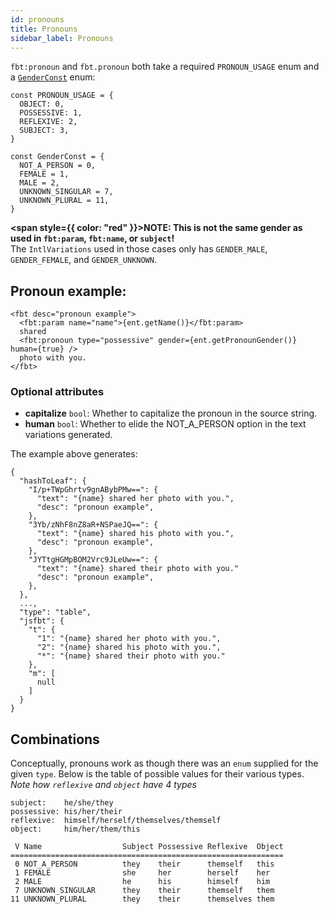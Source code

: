 ```yaml
---
id: pronouns
title: Pronouns
sidebar_label: Pronouns
---
```


`fbt:pronoun` and `fbt.pronoun` both take a required `PRONOUN_USAGE` enum and a [`GenderConst`](https://github.com/facebook/fbt/blob/main/runtime/GenderConst.js) enum:

```
const PRONOUN_USAGE = {
  OBJECT: 0,
  POSSESSIVE: 1,
  REFLEXIVE: 2,
  SUBJECT: 3,
}

const GenderConst = {
  NOT_A_PERSON = 0,
  FEMALE = 1,
  MALE = 2,
  UNKNOWN_SINGULAR = 7,
  UNKNOWN_PLURAL = 11,
}
```

**<span style={{ color: "red" }}>NOTE: This is not the same gender as used in `fbt:param`, `fbt:name`, or `subject`!</span>**<br/>
The `IntlVariations` used in those cases only has `GENDER_MALE`, `GENDER_FEMALE`, and `GENDER_UNKNOWN`.

## Pronoun example:

```
<fbt desc="pronoun example">
  <fbt:param name="name">{ent.getName()}</fbt:param>
  shared
  <fbt:pronoun type="possessive" gender={ent.getPronounGender()} human={true} />
  photo with you.
</fbt>
```

### Optional attributes

- **capitalize** `bool`: Whether to capitalize the pronoun in the source string.
- **human** `bool`: Whether to elide the NOT_A_PERSON option in the text variations generated.

The example above generates:

```
{
  "hashToLeaf": {
    "I/p+TWpGhrtv9gnABybPMw==": {
      "text": "{name} shared her photo with you.",
      "desc": "pronoun example",
    },
    "3Yb/zNhF8nZ8aR+NSPaeJQ==": {
      "text": "{name} shared his photo with you.",
      "desc": "pronoun example",
    },
    "JYTtgHGMpBOM2Vrc9JLeUw==": {
      "text": "{name} shared their photo with you."
      "desc": "pronoun example",
    },
  },
  ...,
  "type": "table",
  "jsfbt": {
    "t": {
      "1": "{name} shared her photo with you.",
      "2": "{name} shared his photo with you.",
      "*": "{name} shared their photo with you."
    },
    "m": [
      null
    ]
  }
}
```

## Combinations

Conceptually, pronouns work as though there was an `enum` supplied for the given `type`.
Below is the table of possible values for their various types.
_Note how `reflexive` and `object` have 4 types_

    subject:    he/she/they
    possessive: his/her/their
    reflexive:  himself/herself/themselves/themself
    object:     him/her/them/this

     V Name                  Subject Possessive Reflexive  Object
    =============================================================
     0 NOT_A_PERSON          they    their      themself   this
     1 FEMALE                she     her        herself    her
     2 MALE                  he      his        himself    him
     7 UNKNOWN_SINGULAR      they    their      themself   them
    11 UNKNOWN_PLURAL        they    their      themselves them
